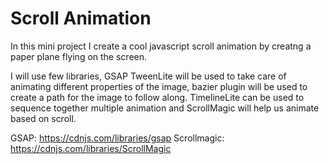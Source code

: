 # Scroll Animation
 In this mini project I create a cool javascript scroll animation by creatng a paper plane flying on the screen.

I will use few libraries, GSAP TweenLite will be used to take care of animating different properties of the image, bazier plugin will be used to create a path for the image to follow along. TimelineLite can be used to sequence together multiple animation and ScrollMagic will help us animate based on scroll.

GSAP:
https://cdnjs.com/libraries/gsap
Scrollmagic:
https://cdnjs.com/libraries/ScrollMagic
